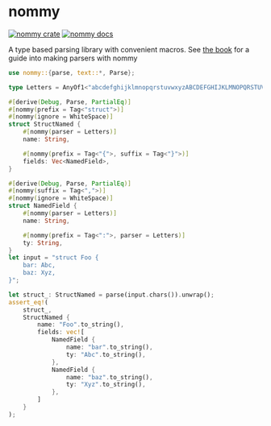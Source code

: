 # nommy

[![nommy crate](https://img.shields.io/crates/v/nommy?style=flat-square)](https://crates.io/crates/nommy)
[![nommy docs](https://img.shields.io/docsrs/nommy?style=flat-square)](https://docs.rs/nommy/latest/nommy/)

A type based parsing library with convenient macros. See [the book](https://conradludgate.github.io/nommy/) for a guide into making parsers with nommy

```rust
use nommy::{parse, text::*, Parse};

type Letters = AnyOf1<"abcdefghijklmnopqrstuvwxyzABCDEFGHIJKLMNOPQRSTUVWXYZ">;

#[derive(Debug, Parse, PartialEq)]
#[nommy(prefix = Tag<"struct">)]
#[nommy(ignore = WhiteSpace)]
struct StructNamed {
    #[nommy(parser = Letters)]
    name: String,

    #[nommy(prefix = Tag<"{">, suffix = Tag<"}">)]
    fields: Vec<NamedField>,
}

#[derive(Debug, Parse, PartialEq)]
#[nommy(suffix = Tag<",">)]
#[nommy(ignore = WhiteSpace)]
struct NamedField {
    #[nommy(parser = Letters)]
    name: String,

    #[nommy(prefix = Tag<":">, parser = Letters)]
    ty: String,
}
let input = "struct Foo {
    bar: Abc,
    baz: Xyz,
}";

let struct_: StructNamed = parse(input.chars()).unwrap();
assert_eq!(
    struct_,
    StructNamed {
        name: "Foo".to_string(),
        fields: vec![
            NamedField {
                name: "bar".to_string(),
                ty: "Abc".to_string(),
            },
            NamedField {
                name: "baz".to_string(),
                ty: "Xyz".to_string(),
            },
        ]
    }
);
```
